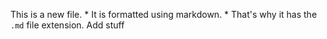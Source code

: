 This is a new file. * It is formatted using markdown. * That's why it has the `.md` file extension. Add stuff
